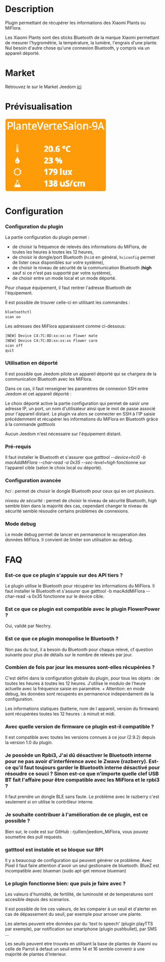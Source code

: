 # Description

Plugin permettant de récupérer les informations des Xiaomi Plants ou MiFlora.

Les Xiaomi Plants sont des sticks Bluetooth de la marque Xiaomi permettant de mesurer l'hygrométrie, la température, la lumière, l'engrais d'une plante. Nul besoin d'autre chose qu'une connexion Bluetooth, y compris via un appareil déporté.


# Market

Retrouvez le sur le Market Jeedom [ici](https://www.jeedom.com/market/index.php?v=d&p=market&type=plugin&&name=MiFlora)

# Prévisualisation

![scrennshot1](../images/MiFlora-Screenshot1.png)

# Configuration

### Configuration du plugin

La partie configuration du plugin permet :

* de choisir la fréquence de relevés des informations du MiFlora, de toutes les heures à toutes les 12 heures,
* de choisir le dongle/port Bluetooth (`hci0` en général, `hciconfig` permet de lister ceux disponibles sur votre système),
* de choisir le niveau de sécurité de la communication Bluetooth (<b>high</b> sauf si ce n'est pas supporté par votre système),
* de choisir entre un mode local et un mode déporté.

Pour chaque équipement, il faut rentrer l'adresse Bluetooth de l'équipement.

Il est possible de trouver celle-ci en utilisant les commandes :

```
bluetoothctl
scan on
```

Les adresses des MiFlora apparaissent comme ci-dessous:
```
[NEW] Device C4:7C:8D:xx:xx:xx Flower mate
[NEW] Device C4:7C:8D:xx:xx:xx Flower care
scan off
quit
```

### Utilisation en déporté

Il est possible que Jeedom pilote un appareil déporté qui se chargera de la communication Bluetooth avec les MiFlora.

Dans ce cas, il faut renseigner les paramètres de connexion SSH entre Jeedom et cet appareil déporté :

Le choix déporté active la partie configuration qui permet de saisir une adresse IP, un port, un nom d'utilisateur ainsi que le mot de passe associé pour l'appareil distant.
Le plugin va alors se connecter en SSH à l'IP saisie précédemment et récupérer les informations du MiFlora en Bluetooth grâce à la commande *gatttools*

Aucun Jeedom n'est nécessaire sur l'équipement distant.

### Pré-requis

Il faut installer le Bluetooth et s'assurer que *gatttool --device=hci0 -b _macAddMiFlora_ --char-read -a 0x35 --sec-level=high* fonctionne sur l'appareil cible (selon le choix local ou déporté).

### Configuration avancée

*hci :* permet de choisir le dongle Bluetooth pour ceux qui en ont plusieurs.

*niveau de sécurité :* permet de choisir le niveau de sécurité Bluetooth, *high* semble bien dans la majorité des cas, cependant changer le niveau de sécurité semble résoudre certains problèmes de connexions.

### Mode debug

Le mode debug permet de lancer en permanence le recuperation des données MiFlora. Il convient de limiter son utilisation au debug.

# FAQ

### Est-ce que ce plugin s'appuie sur des API tiers ?

Le plugin utilise le Bluetooth pour récupérer les informations du MiFlora.
Il faut installer le Bluetooth et s'assurer que gatttool -b macAddMiFlora --char-read -a 0x35 fonctionne sur le device cible.

### Est ce que ce plugin est compatible avec le plugin FlowerPower ?

Oui, validé par Nechry.


### Est ce que ce plugin monopolise le Bluetooth ?

Non pas du tout, il a besoin du Bluetooth pour chaque relevé, cf question suivante pour plus de détails sur le nombre de relevés par jour.


### Combien de fois par jour les mesures sont-elles récupérées ?

C'est défini dans la configuration globale du plugin, pour tous les objets : de toutes les heures à toutes les 12 heures.
J'utilise le modulo de l'heure actuelle avec la fréquence saisie en paramètre. +
Attention: en mode debug, les données sont recuperés en permanence independament de la configuration.

Les informations statiques (batterie, nom de l appareil, version du firmware) sont récupérées toutes les 12 heures : à minuit et midi.


### Avec quelle version de firmware ce plugin est-il compatible ?

Il est compatible avec toutes les versions connues à ce jour (2.9.2) depuis la version 1.0 du plugin.


### Je possède un Rpbi3, J'ai dû désactiver le Bluetooth interne pour ne pas avoir d'interférence avec le Zwave (razberry). Est-ce qu'il faut toujours garder le Bluetooth interne désactivé pour résoudre ce souci ? Sinon est-ce que n'importe quelle clef USB BT fait l'affaire pour être compatible avec les MiFlora et le rpbi3 ?

Il faut prendre un dongle BLE sans faute. Le problème avec le razberry c'est seulement si on utilise le contrôleur interne.


### Je souhaite contribuer à l'amélioration de ce plugin, est ce possible ?

Bien sur, le code est sur GitHub : rjullien/jeedom_MiFlora, vous pouvez soumettre des pull requests.

### gatttool est instable et se bloque sur RPI

Il y a beaucoup de configuration qui peuvent génèrer ce problème. Avec Pixel il faut faire attention d'avoir un seul gestionaire de bluetooth.
BlueZ est incompatible avec blueman (sudo apt-get remove blueman)

### Le plugin fonctionne bien: que puis je faire avec ?

Les valeurs d'humidité, de fertilité, de luminosité et de temperatures sont accesible depuis des scenarios.

Il est possible de lire ces valeurs, de les comparer à un seuil et d'alerter en cas de dépassement du seuil, par exemple pour arroser une plante.

Les alertes peuvent etre données par du 'text to speech' (plugin playTTS par exemple), par notification sur smartphone (plugin pushbullet), par SMS ...

Les seuils peuvent etre trouvés en utilisant la base de plantes de Xiaomi ou celle de Parrot à defaut un seuil entre 14 et 16 semble convenir à une majorité de plantes d'interieur.
